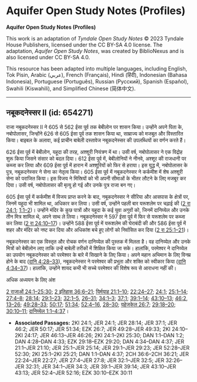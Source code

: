 # Aquifer Open Study Notes (Profiles)

**Aquifer Open Study Notes (Profiles)**

This work is an adaptation of *Tyndale Open Study Notes* © 2023 Tyndale House Publishers, licensed under the CC BY\-SA 4\.0 license. The adaptation, *Aquifer Open Study Notes*, was created by BiblioNexus and is also licensed under CC BY\-SA 4\.0\.

This resource has been adapted into multiple languages, including English, Tok Pisin, Arabic (عربي), French (Français), Hindi (हिंदी), Indonesian (Bahasa Indonesia), Portuguese (Português), Russian (Русский), Spanish (Español), Swahili (Kiswahili), and Simplified Chinese (简体中文).



--------------------------------

## नबूकदनेस्सर II (id: 654271)

राजा नबूकदनेस्सर II ने 605 से 562 ईसा पूर्व तक बेबीलोन पर शासन किया। उन्होंने अपने पिता के, नबोपोलासर, जिन्होंने 626 से 605 ईसा पूर्व तक शासन किया था, साम्राज्य को मजबूत और विस्तारित किया। बाइबल के अलावा, कई प्राचीन बाबेली दस्तावेज नबूकदनेस्सर की उपलब्धियों का वर्णन करते हैं।

626 ईसा पूर्व में बेबीलोन, यहूदा की तरह, अश्शूरी नियंत्रण में था। उसी वर्ष, नबोपोलासर ने एक विद्रोह शुरू किया जिसने संसार को बदल दिया। 612 ईसा पूर्व में, बेबीलोनियों ने नीनवे, अश्शूर की राजधानी पर कब्जा कर लिया और 609 ईसा पूर्व में हारान में अश्शूरियों को फिर से हराया। इस युद्ध में, नबोपोलासर के पुत्र, नबूकदनेस्सर ने सेना का नेतृत्व किया। 605 ईसा पूर्व में नबूकदनेस्सर ने कर्कमीश में शेष अश्शूरी सेना को पराजित किया। इस विजय ने मिस्रियों को भी अपनी सीमाओं के भीतर लौटने के लिए मजबूर कर दिया। उसी वर्ष, नबोपोलासर की मृत्यु हो गई और उनके पुत्र राजा बन गए।

605 ईसा पूर्व में कर्कमीश में विजय प्राप्त करने के बाद, नबूकदनेस्सर ने सीरिया और आसपास के क्षेत्रों पर, जिनमें यहूदा भी शामिल था, अधिकार कर लिया। उसी वर्ष, उन्होंने पहली बार यरूशलेम पर चढ़ाई की ([2 रा 24:1](https://ref.ly/2Kgs24:1); [1:1–2](https://ref.ly/Dan1:1-Dan1:2))। उन्होंने मंदिर के कुछ पात्रों और यहूदा के कई युवा अगुवों को, जिनमें दानिय्येल और उनके तीन मित्र शामिल थे, अपने साथ ले लिया। नबूकदनेस्सर ने 597 ईसा पूर्व में फिर से यरूशलेम पर कब्जा कर लिया ([2 रा 24:10–17](https://ref.ly/2Kgs24:10-2Kgs24:17))। उन्होंने 588 ईसा पूर्व में यरूशलेम की घेराबंदी की और 586 ईसा पूर्व में शहर और मंदिर को नष्ट कर दिया और अधिकांश बचे हुए लोगों को निर्वासित कर दिया ([2 रा 25:1–21](https://ref.ly/2Kgs25:1-2Kgs25:21))।

नबूकदनेस्सर का एक विस्तृत और रोचक वर्णन दानिय्येल की पुस्तक में मिलता है। वह दानिय्येल और उनके मित्रों को बेबीलोन लाए ताकि उन्हें बाबेली तरीकों में शिक्षित किया जा सके। हालांकि, परमेश्वर ने दानिय्येल का उपयोग नबूकदनेस्सर को परमेश्वर के बारे में सिखाने के लिए किया। अपने महान अभिमान के लिए विनम्र होने के बाद ([दानि 4:28–33](https://ref.ly/Dan4:28-Dan4:33)), नबूकदनेस्सर ने परमेश्वर की प्रभुता और शक्ति को स्वीकार किया ([दानि 4:34–37](https://ref.ly/Dan4:34-Dan4:37))। हालांकि, उन्होंने शायद कभी भी सच्चे परमेश्वर की विशेष रूप से आराधना नहीं की।

अधिक अध्ययन के लिए अंश 

[2 राजाओं 24:1–25:30](https://ref.ly/2Kgs24:1-2Kgs25:30); [2 इतिहास 36:6–21](https://ref.ly/2Chr36:6-2Chr36:21); [यिर्मयाह 21:1–10](https://ref.ly/Jer21:1-Jer21:10); [22:24–27](https://ref.ly/Jer22:24-Jer22:27); [24:1](https://ref.ly/Jer24:1); [25:1–14](https://ref.ly/Jer25:1-Jer25:14); [27:4–8](https://ref.ly/Jer27:4-Jer27:8); [28:14](https://ref.ly/Jer28:14); [29:1–23](https://ref.ly/Jer29:1-Jer29:23); [32:1–5](https://ref.ly/Jer32:1-Jer32:5), [26–31](https://ref.ly/Jer32:26-Jer32:31); [34:1–3](https://ref.ly/Jer34:1-Jer34:3); [37:1](https://ref.ly/Jer37:1); [39:1–14](https://ref.ly/Jer39:1-Jer39:14); [43:10–13](https://ref.ly/Jer43:10-Jer43:13); [46:2](https://ref.ly/Jer46:2), [13–26](https://ref.ly/Jer46:13-Jer46:26); [49:28–33](https://ref.ly/Jer49:28-Jer49:33); [50:17](https://ref.ly/Jer50:17); [51:34](https://ref.ly/Jer51:34); [52:4–16](https://ref.ly/Jer52:4-Jer52:16), [28–30](https://ref.ly/Jer52:28-Jer52:30); [यहेजकेल 26:7](https://ref.ly/Ezek26:7); [29:18–20](https://ref.ly/Ezek29:18-Ezek29:20); [30:10–11](https://ref.ly/Ezek30:10-Ezek30:11); [दानिय्येल 1:1–4:37](https://ref.ly/Dan1:1-Dan4:37)।

* **Associated Passages:** 2KI 24:1; JER 24:1; JER 28:14; JER 37:1; JER 46:2; JER 50:17; JER 51:34; EZK 26:7; JER 49:28–JER 49:33; 2KI 24:10–2KI 24:17; JER 46:13–JER 46:26; 2KI 24:1–2KI 25:30; DAN 1:1–DAN 1:2; DAN 4:28–DAN 4:33; EZK 29:18–EZK 29:20; DAN 4:34–DAN 4:37; JER 21:1–JER 21:10; JER 25:1–JER 25:14; JER 29:1–JER 29:23; JER 52:28–JER 52:30; 2KI 25:1–2KI 25:21; DAN 1:1–DAN 4:37; 2CH 36:6–2CH 36:21; JER 22:24–JER 22:27; JER 27:4–JER 27:8; JER 32:1–JER 32:5; JER 32:26–JER 32:31; JER 34:1–JER 34:3; JER 39:1–JER 39:14; JER 43:10–JER 43:13; JER 52:4–JER 52:16; EZK 30:10–EZK 30:11

